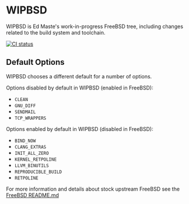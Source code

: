 WIPBSD
======
WIPBSD is Ed Maste's work-in-progress FreeBSD tree, including changes
related to the build system and toolchain.

[![CI status](https://api.cirrus-ci.com/github/emaste/freebsd.svg?branch=wipbsd.20220101)](http://cirrus-ci.com/github/emaste/freebsd/wipbsd.20220101)

Default Options
---------------
WIPBSD chooses a different default for a number of options.

Options disabled by default in WIPBSD (enabled in FreeBSD):
- `CLEAN`
- `GNU_DIFF`
- `SENDMAIL`
- `TCP_WRAPPERS`

Options enabled by default in WIPBSD (disabled in FreeBSD):
- `BIND_NOW`
- `CLANG_EXTRAS`
- `INIT_ALL_ZERO`
- `KERNEL_RETPOLINE`
- `LLVM_BINUTILS`
- `REPRODUCIBLE_BUILD`
- `RETPOLINE`

For more information and details about stock upstream FreeBSD see the
[FreeBSD README.md](https://github.com/freebsd/freebsd/blob/master/README.md)
